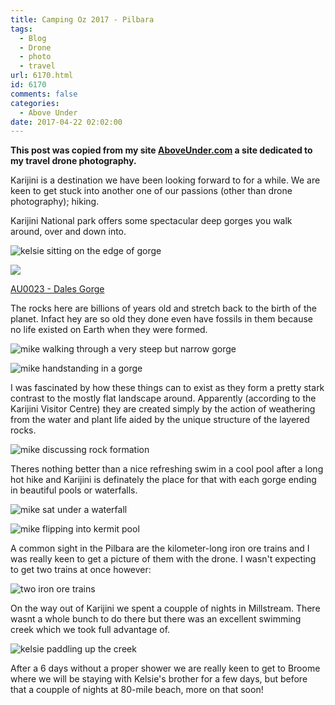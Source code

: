 ```yaml
---
title: Camping Oz 2017 - Pilbara
tags:
  - Blog
  - Drone
  - photo
  - travel
url: 6170.html
id: 6170
comments: false
categories:
  - Above Under
date: 2017-04-22 02:02:00
---
```


**This post was copied from my site [AboveUnder.com](https://aboveunder.com) a site dedicated to my travel drone photography.**

Karijini is a destination we have been looking forward to for a while. We are keen to get stuck into another one of our passions (other than drone photography); hiking.
<!-- more -->
Karijini National park offers some spectacular deep gorges you walk around, over and down into.

![kelsie sitting on the edge of gorge](//cdn.shopify.com/s/files/1/1830/7597/files/IMG_9654_1024x1024.jpg?v=1492823223)

![](//cdn.shopify.com/s/files/1/1830/7597/products/Dales_Gorge_1024x1024.jpg?v=1492822078)

[AU0023 - Dales Gorge](https://aboveunder.com/products/au0023-dales-gorge "dales gorge print")

The rocks here are billions of years old and stretch back to the birth of the planet. Infact hey are so old they done even have fossils in them because no life existed on Earth when they were formed.

![mike walking through a very steep but narrow gorge ](//cdn.shopify.com/s/files/1/1830/7597/files/IMG_9668_1024x1024.jpg?v=1492823439)

![mike handstanding in a gorge](//cdn.shopify.com/s/files/1/1830/7597/files/IMG_9720_1024x1024.jpg?v=1492826719)

I was fascinated by how these things can to exist as they form a pretty stark contrast to the mostly flat landscape around. Apparently (according to the Karijini Visitor Centre) they are created simply by the action of weathering from the water and plant life aided by the unique structure of the layered rocks.

![mike discussing rock formation](//cdn.shopify.com/s/files/1/1830/7597/files/IMG_9730_1024x1024.jpg?v=1492823755)

Theres nothing better than a nice refreshing swim in a cool pool after a long hot hike and Karijini is definately the place for that with each gorge ending in beautiful pools or waterfalls.

![mike sat under a waterfall](//cdn.shopify.com/s/files/1/1830/7597/files/IMG_9718_1024x1024.jpg?v=1492824432)

![mike flipping into kermit pool](//cdn.shopify.com/s/files/1/1830/7597/files/IMG_9682_1024x1024.jpg?v=1492826419)

A common sight in the Pilbara are the kilometer-long iron ore trains and I was really keen to get a picture of them with the drone. I wasn't expecting to get two trains at once however:

![two iron ore trains](//cdn.shopify.com/s/files/1/1830/7597/files/Karrijini_Trains_1024x1024.jpg?v=1492826251)

On the way out of Karijini we spent a coupple of nights in Millstream. There wasnt a whole bunch to do there but there was an excellent swimming creek which we took full advantage of.

![kelsie paddling up the creek](//cdn.shopify.com/s/files/1/1830/7597/files/DJI_0699_1024x1024.jpg?v=1492826375)

After a 6 days without a proper shower we are really keen to get to Broome where we will be staying with Kelsie's brother for a few days, but before that a coupple of nights at 80-mile beach, more on that soon!